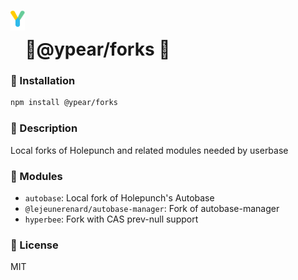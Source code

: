 # <img src="https://github.com/benzmuircroft/temp/blob/main/Yjs.png" height="32" style="vertical-align:40px;"/>🍐@ypear/forks 🚧

### 💾 Installation

```bash
npm install @ypear/forks
```
### 👀 Description

Local forks of Holepunch and related modules needed by userbase

### 🧰 Modules

- `autobase`: Local fork of Holepunch's Autobase
- `@lejeunerenard/autobase-manager`: Fork of autobase-manager
- `hyperbee`: Fork with CAS prev-null support

### 📜 License

MIT

